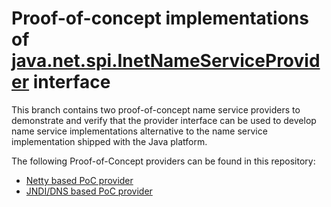 # Proof-of-concept implementations of [java.net.spi.InetNameServiceProvider](https://bugs.openjdk.java.net/browse/JDK-8263693) interface #

This branch contains two proof-of-concept name service providers to demonstrate and verify
that the provider interface can be used to develop name service implementations alternative
to the name service implementation shipped with the Java platform. 

The following Proof-of-Concept providers can be found in this repository:
- [Netty based PoC provider](NettyBasedPoC/src/main/java/jdk/test/nsp/proof/netty/ProviderImpl.java)
- [JNDI/DNS based PoC provider](JndiBasedPoC/src/main/java/jdk/test/nsp/proof/jndi/ProviderImpl.java)

